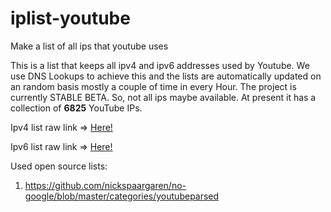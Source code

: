 # iplist-youtube
Make a list of all ips that youtube uses

This is a list that keeps all ipv4 and ipv6 addresses used by Youtube. We use
DNS Lookups to achieve this and the lists are automatically updated on an random
basis mostly a couple of time in every Hour. The project is currently STABLE
BETA. So, not all ips maybe available. At present it has a collection of
**6825**
YouTube IPs.

Ipv4 list raw link => [Here!](https://raw.githubusercontent.com/touhidurrr/iplist-youtube/main/ipv4_list.txt)

Ipv6 list raw link => [Here!](https://raw.githubusercontent.com/touhidurrr/iplist-youtube/main/ipv6_list.txt)

Used open source lists:
  1. https://github.com/nickspaargaren/no-google/blob/master/categories/youtubeparsed
